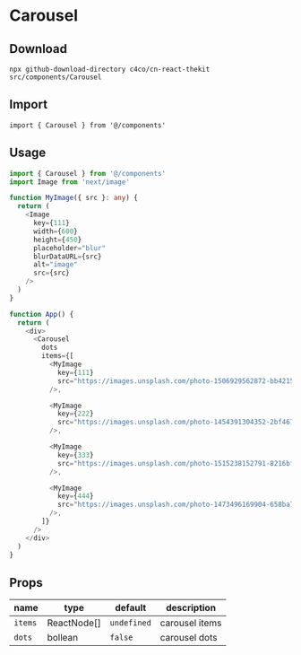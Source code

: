 # Carousel

## Download

```
npx github-download-directory c4co/cn-react-thekit src/components/Carousel
```

## Import

```tsx
import { Carousel } from '@/components'
```

## Usage

```typescript
import { Carousel } from '@/components'
import Image from 'next/image'

function MyImage({ src }: any) {
  return (
    <Image
      key={111}
      width={600}
      height={450}
      placeholder="blur"
      blurDataURL={src}
      alt="image"
      src={src}
    />
  )
}

function App() {
  return (
    <div>
      <Carousel
        dots
        items={[
          <MyImage
            key={111}
            src="https://images.unsplash.com/photo-1506929562872-bb421503ef21?ixlib=rb-1.2.1&ixid=MnwxMjA3fDB8MHxwaG90by1wYWdlfHx8fGVufDB8fHx8&auto=format&fit=crop&w=2568&q=80"
          />,

          <MyImage
            key={222}
            src="https://images.unsplash.com/photo-1454391304352-2bf4678b1a7a?ixlib=rb-1.2.1&ixid=MnwxMjA3fDB8MHxwaG90by1wYWdlfHx8fGVufDB8fHx8&auto=format&fit=crop&w=2574&q=80"
          />,

          <MyImage
            key={333}
            src="https://images.unsplash.com/photo-1515238152791-8216bfdf89a7?ixlib=rb-1.2.1&ixid=MnwxMjA3fDB8MHxwaG90by1wYWdlfHx8fGVufDB8fHx8&auto=format&fit=crop&w=1472&q=80"
          />,

          <MyImage
            key={444}
            src="https://images.unsplash.com/photo-1473496169904-658ba7c44d8a?ixlib=rb-1.2.1&ixid=MnwxMjA3fDB8MHxwaG90by1wYWdlfHx8fGVufDB8fHx8&auto=format&fit=crop&w=1470&q=80"
          />,
        ]}
      />
    </div>
  )
}
```

## Props

| name    | type        | default     | description    |
| ------- | ----------- | ----------- | -------------- |
| `items` | ReactNode[] | `undefined` | carousel items |
| `dots`  | bollean     | `false`     | carousel dots  |
